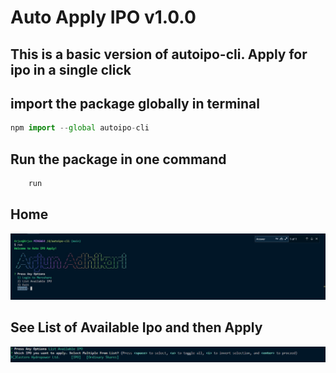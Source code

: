 # Auto Apply IPO v1.0.0

## This is a basic version of autoipo-cli. Apply for ipo in a single click

## import the package globally in terminal 

```js
npm import --global autoipo-cli

```

## Run the package in one command

```js
    run 
```

## Home

![Screenshot](/images/ss.jpg)

## See List of Available Ipo and then Apply

![List](/images/Screenshot%202022-10-18%20112356.jpg)
